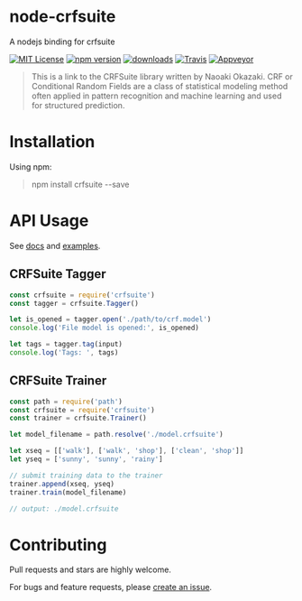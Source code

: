 # node-crfsuite

A nodejs binding for crfsuite

[![MIT License](https://img.shields.io/badge/license-MIT_License-green.svg?style=flat-square)](./LICENSE)
[![npm version](https://img.shields.io/npm/v/crfsuite.svg?style=flat)](https://www.npmjs.com/package/crfsuite)
[![downloads](https://img.shields.io/npm/dm/crfsuite.svg)](https://www.npmjs.com/package/crfsuite)
[![Travis](https://travis-ci.org/vunb/node-crfsuite.svg?branch=master)](https://travis-ci.org/vunb/node-crfsuite)
[![Appveyor](https://ci.appveyor.com/api/projects/status/9gd460vxd6jbel14/branch/master?svg=true)](https://ci.appveyor.com/project/vunb/node-crfsuite/branch/master)

> This is a link to the CRFSuite library written by Naoaki Okazaki. CRF or Conditional Random Fields are a class of statistical modeling method often applied in pattern recognition and machine learning and used for structured prediction.

# Installation

Using npm:

> npm install crfsuite --save

# API Usage

See [docs](http://node-crfsuite.rtfd.io) and [examples](./examples).

## CRFSuite Tagger

```js
const crfsuite = require('crfsuite')
const tagger = crfsuite.Tagger()

let is_opened = tagger.open('./path/to/crf.model')
console.log('File model is opened:', is_opened)

let tags = tagger.tag(input)
console.log('Tags: ', tags)
```

## CRFSuite Trainer

```js
const path = require('path')
const crfsuite = require('crfsuite')
const trainer = crfsuite.Trainer()

let model_filename = path.resolve('./model.crfsuite')

let xseq = [['walk'], ['walk', 'shop'], ['clean', 'shop']]
let yseq = ['sunny', 'sunny', 'rainy']

// submit training data to the trainer
trainer.append(xseq, yseq)
trainer.train(model_filename)

// output: ./model.crfsuite
```

# Contributing

Pull requests and stars are highly welcome.

For bugs and feature requests, please [create an issue](https://github.com/vunb/node-crfsuite/issues/new).
